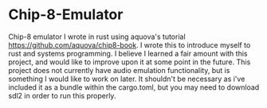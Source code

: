 # Chip-8-Emulator
Chip-8 emulator I wrote in rust using aquova's tutorial https://github.com/aquova/chip8-book.
I wrote this to introduce myself to rust and systems programming. 
I believe I learned a fair amount with this project, and would like to improve upon it at some point in the future.
This project does not currently have audio emulation functionality, but is something I would like to work on later. 
It shouldn't be necessary as i've included it as a bundle within the cargo.toml, but you may need to download sdl2 in order to run this properly.
